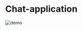 # Chat-application
![demo](https://github.com/Lalisa10/Chat-application/assets/124245248/6b980bb1-0986-4630-9cbf-16a230067e45)
